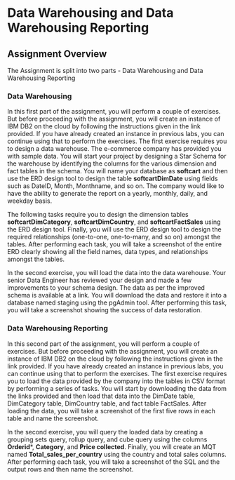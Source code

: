 <html lang="en">
  <head>
    <meta charset="utf-8">
    <meta name="viewport" content="width=device-width, initial-scale=1">
    <link rel="stylesheet" href="https://stackpath.bootstrapcdn.com/bootstrap/4.3.1/css/bootstrap.min.css" integrity="sha384-ggOyR0iXCbMQv3Xipma34MD+dH/1fQ784/j6cY/iJTQUOhcWr7x9JvoRxT2MZw1T" crossorigin="anonymous">
    <link rel="stylesheet" href="https://unpkg.com/@highlightjs/cdn-assets@10.7.1/styles/default.min.css">
  </head>
  <body>
    <h1>Data Warehousing and Data Warehousing Reporting</h1>
    <h2>Assignment Overview</h2>
    <p>The Assignment is split into two parts - Data Warehousing and Data Warehousing Reporting</p>
    <h3>Data Warehousing</h3>
    <p>In this first part of the assignment, you will perform a couple of exercises. But before proceeding with the assignment, you will create an instance of IBM DB2 on the cloud by following the instructions given in the link provided. If you have already created an instance in previous labs, you can continue using that to perform the exercises. The first exercise requires you to design a data warehouse. The e-commerce company has provided you with sample data. You will start your project by designing a Star Schema for the warehouse by identifying the columns for the various dimension and fact tables in the schema. You will name your database as <strong>softcart</strong> and then use the ERD design tool to design the table <strong>softcartDimDate</strong> using fields such as DateID, Month, Monthname, and so on. The company would like to have the ability to generate the report on a yearly, monthly, daily, and weekday basis.</p>
    <p>The following tasks require you to design the dimension tables <strong>softcartDimCategory</strong>, <strong>softcartDimCountry</strong>, and <strong>softcartFactSales</strong> using the ERD design tool. Finally, you will use the ERD design tool to design the required relationships (one-to-one, one-to-many, and so on) amongst the tables. After performing each task, you will take a screenshot of the entire ERD clearly showing all the field names, data types, and relationships amongst the tables.</p>
    <p>In the second exercise, you will load the data into the data warehouse. Your senior Data Engineer has reviewed your design and made a few improvements to your schema design. The data as per the improved schema is available at a link. You will download the data and restore it into a database named staging using the pgAdmin tool. After performing this task, you will take a screenshot showing the success of data restoration.</p>
    <h3>Data Warehousing Reporting</h3>
    <p>In this second part of the assignment, you will perform a couple of exercises. But before proceeding with the assignment, you will create an instance of IBM DB2 on the cloud by following the instructions given in the link provided. If you have already created an instance in previous labs, you can continue using that to perform the exercises. The first exercise requires you to load the data provided by the company into the tables in CSV format by performing a series of tasks. You will start by downloading the data from the links provided and then load that data into the DimDate table, DimCategory table, DimCountry table, and fact table FactSales. After loading the data, you will take a screenshot of the first five rows in each table and name the screenshot.</p>
    <p>In the second exercise, you will query the loaded data by creating a grouping sets query, rollup query, and cube query using the columns <strong>Orderid</strong>*, <strong>Category</strong>, and <strong>Price collected</strong>. Finally, you will create an MQT named <strong>Total_sales_per_country</strong> using the country and total sales columns. After performing each task, you will take a screenshot of the SQL and the output rows and then name the screenshot.</p>
  </body>
</html>
